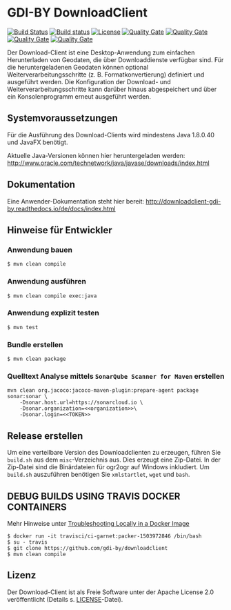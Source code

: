 # GDI-BY DownloadClient 
[![Build Status](https://travis-ci.org/Intevation/downloadclient.svg?branch=master)][travis]
[![Build status](https://ci.appveyor.com/api/projects/status/enidrbgie64k7ypg?svg=true)][appveyor]
[![License](https://img.shields.io/badge/License-Apache%202.0-blue.svg)][license]
[![Quality Gate](https://sonarcloud.io/api/badges/gate?key=de.bayern.gdi%3Adownloadclient)][sonarcube]
[![Quality Gate](https://sonarcloud.io/api/badges/measure?key=de.bayern.gdi%3Adownloadclient&metric=lines)][sonarcube]
[![Quality Gate](https://sonarcloud.io/api/badges/measure?key=de.bayern.gdi%3Adownloadclient&metric=bugs)][sonarcube]
[![Quality Gate](https://sonarcloud.io/api/badges/measure?key=de.bayern.gdi%3Adownloadclient&metric=vulnerabilities)][sonarcube]

[travis]:   https://travis-ci.org/Intevation/downloadclient
[appveyor]: https://ci.appveyor.com/project/intevation/downloadclient
[license]:  https://tldrlegal.com/license/apache-license-2.0-(apache-2.0)
[sonarcube]: https://sonarcloud.io/dashboard?id=de.bayern.gdi%3Adownloadclient


Der Download-Client ist eine Desktop-Anwendung zum einfachen Herunterladen von Geodaten, die über Downloaddienste verfügbar sind. Für die heruntergeladenen Geodaten können optional Weiterverarbeitungsschritte (z. B. Formatkonvertierung) definiert und ausgeführt werden. Die Konfiguration der Download- und Weiterverarbeitungsschritte kann darüber hinaus abgespeichert und über ein Konsolenprogramm erneut ausgeführt werden.

## Systemvoraussetzungen

Für die Ausführung des Download-Clients wird mindestens Java 1.8.0.40 und JavaFX benötigt.

Aktuelle Java-Versionen können hier heruntergeladen werden: http://www.oracle.com/technetwork/java/javase/downloads/index.html


## Dokumentation

Eine Anwender-Dokumentation steht hier bereit: http://downloadclient-gdi-by.readthedocs.io/de/docs/index.html


## Hinweise für Entwickler

### Anwendung bauen 

    $ mvn clean compile

### Anwendung ausführen

    $ mvn clean compile exec:java

### Anwendung explizit testen

    $ mvn test

### Bundle erstellen

    $ mvn clean package

### Quelltext Analyse mittels `SonarQube Scanner for Maven` erstellen

```
mvn clean org.jacoco:jacoco-maven-plugin:prepare-agent package sonar:sonar \
    -Dsonar.host.url=https://sonarcloud.io \
    -Dsonar.organization=<<organization>>\
    -Dsonar.login=<<TOKEN>>
```

## Release erstellen
Um eine verteilbare Version des Downloadclienten zu erzeugen, führen Sie
`build.sh` aus dem `misc`-Verzeichnis aus.
Dies erzeugt eine Zip-Datei. In der Zip-Datei sind die Binärdateien
für ogr2ogr auf Windows inkludiert.
Um `build.sh` auszuführen benötigen Sie `xmlstartlet`, `wget` und `bash`.

## DEBUG BUILDS USING TRAVIS DOCKER CONTAINERS

Mehr Hinweise unter [Troubleshooting Locally in a Docker Image](https://docs.travis-ci.com/user/common-build-problems/#Troubleshooting-Locally-in-a-Docker-Image)

```
$ docker run -it travisci/ci-garnet:packer-1503972846 /bin/bash
$ su - travis
$ git clone https://github.com/gdi-by/downloadclient
$ mvn clean compile
```

## Lizenz

Der Download-Client ist als Freie Software unter der Apache License 2.0 veröffentlicht (Details s. [LICENSE](LICENSE)-Datei).
